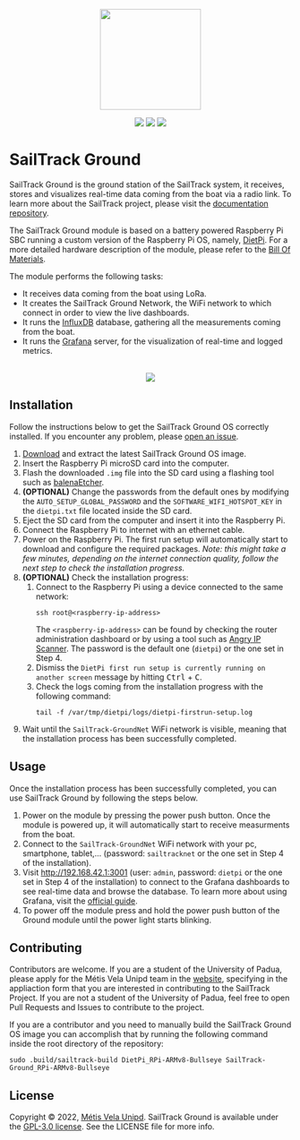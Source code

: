<p align="center">
  <img src="https://raw.githubusercontent.com/metis-vela-unipd/sailtrack-docs/main/Assets/SailTrack%20Logo.svg" width="180">
</p>

<p align="center">
  <img src="https://img.shields.io/github/license/metis-vela-unipd/sailtrack-ground" />
  <img src="https://img.shields.io/github/v/release/metis-vela-unipd/sailtrack-ground" />
  <img src="https://img.shields.io/github/workflow/status/metis-vela-unipd/sailtrack-ground/Publish%20Release" />
</p>

# SailTrack Ground

SailTrack Ground is the ground station of the SailTrack system, it receives, stores and visualizes real-time data coming from the boat via a radio link. To learn more about the SailTrack project, please visit the [documentation repository](https://github.com/metis-vela-unipd/sailtrack-docs).

The SailTrack Ground module is based on a battery powered Raspberry Pi SBC running a custom version of the Raspberry Pi OS, namely, [DietPi](https://dietpi.com). For a more detailed hardware description of the module, please refer to the [Bill Of Materials](hardware/BOM.csv).

The module performs the following tasks:

* It receives data coming from the boat using LoRa.
* It creates the SailTrack Ground Network, the WiFi network to which connect in order to view the live dashboards.
* It runs the [InfluxDB](https://www.influxdata.com) database, gathering all the measurements coming from the boat.
* It runs the [Grafana](https://grafana.com) server, for the visualization of real-time and logged metrics.

<p align="center">
  <br/>
  <img src="hardware/Connection Diagram.svg">
</p>

## Installation

Follow the instructions below to get the SailTrack Ground OS correctly installed. If you encounter any problem, please [open an issue](https://github.com/metis-vela-unipd/sailtrack-ground/issues/new).

1. [Download](https://github.com/metis-vela-unipd/sailtrack-ground/releases/latest/download/SailTrack-Ground_RPi-ARMv8-Bullseye.7z) and extract the latest SailTrack Ground OS image.
2. Insert the Raspberry Pi microSD card into the computer.
3. Flash the downloaded `.img` file into the SD card using a flashing tool such as [balenaEtcher](https://www.balena.io/etcher/).
4. **(OPTIONAL)** Change the passwords from the default ones by modifying the `AUTO_SETUP_GLOBAL_PASSWORD` and the `SOFTWARE_WIFI_HOTSPOT_KEY` in the `dietpi.txt` file located inside the SD card.
5. Eject the SD card from the computer and insert it into the Raspberry Pi.
6. Connect the Raspberry Pi to internet with an ethernet cable.
7. Power on the Raspberry Pi. The first run setup will automatically start to download and configure the required packages. *Note: this might take a few minutes, depending on the internet connection quality, follow the next step to check the installation progress.*
8. **(OPTIONAL)** Check the installation progress:
   1. Connect to the Raspberry Pi using a device connected to the same network:
      ```
      ssh root@<raspberry-ip-address>
      ```
      The `<raspberry-ip-address>` can be found by checking the router administration dashboard or by using a tool such as [Angry IP Scanner](https://angryip.org). The password is the default one (`dietpi`) or the one set in Step 4.
   2. Dismiss the `DietPi first run setup is currently running on another screen` message by hitting <kbd>Ctrl</kbd> + <kbd>C</kbd>.
   3. Check the logs coming from the installation progress with the following command:
      ```
      tail -f /var/tmp/dietpi/logs/dietpi-firstrun-setup.log
      ```
9. Wait until the `SailTrack-GroundNet` WiFi network is visible, meaning that the installation process has been successfully completed.

## Usage

Once the installation process has been successfully completed, you can use SailTrack Ground by following the steps below.

1. Power on the module by pressing the power push button. Once the module is powered up, it will automatically start to receive measurments from the boat.
2. Connect to the `SailTrack-GroundNet` WiFi network with your pc, smartphone, tablet,... (password: `sailtracknet` or the one set in Step 4 of the installation).
3. Visit http://192.168.42.1:3001 (user: `admin`, password: `dietpi` or the one set in Step 4 of the installation) to connect to the Grafana dashboards to see real-time data and browse the database. To learn more about using Grafana, visit the [official guide](https://grafana.com/docs/grafana/latest/getting-started/getting-started/).
4. To power off the module press and hold the power push button of the Ground module until the power light starts blinking.

## Contributing

Contributors are welcome. If you are a student of the University of Padua, please apply for the Métis Vela Unipd team in the [website](http://metisvela.dii.unipd.it), specifying in the appliaction form that you are interested in contributing to the SailTrack Project. If you are not a student of the University of Padua, feel free to open Pull Requests and Issues to contribute to the project.

If you are a contributor and you need to manually build the SailTrack Ground OS image you can accomplish that by running the following command inside the root directory of the repository:
```
sudo .build/sailtrack-build DietPi_RPi-ARMv8-Bullseye SailTrack-Ground_RPi-ARMv8-Bullseye
```

## License

Copyright © 2022, [Métis Vela Unipd](https://github.com/metis-vela-unipd). SailTrack Ground is available under the [GPL-3.0 license](https://www.gnu.org/licenses/gpl-3.0.en.html). See the LICENSE file for more info. 
